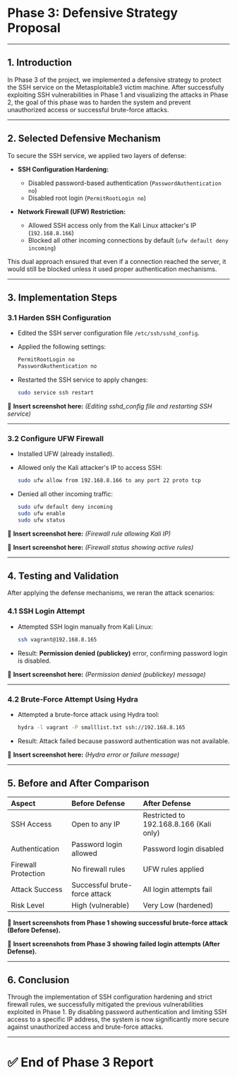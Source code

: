 
# Phase 3: Defensive Strategy Proposal

---

## 1. Introduction

In Phase 3 of the project, we implemented a defensive strategy to protect the SSH service on the Metasploitable3 victim machine. After successfully exploiting SSH vulnerabilities in Phase 1 and visualizing the attacks in Phase 2, the goal of this phase was to harden the system and prevent unauthorized access or successful brute-force attacks.

---

## 2. Selected Defensive Mechanism

To secure the SSH service, we applied two layers of defense:

- **SSH Configuration Hardening:**
  - Disabled password-based authentication (`PasswordAuthentication no`)
  - Disabled root login (`PermitRootLogin no`)

- **Network Firewall (UFW) Restriction:**
  - Allowed SSH access only from the Kali Linux attacker's IP (`192.168.8.166`)
  - Blocked all other incoming connections by default (`ufw default deny incoming`)

This dual approach ensured that even if a connection reached the server, it would still be blocked unless it used proper authentication mechanisms.

---

## 3. Implementation Steps

### 3.1 Harden SSH Configuration

- Edited the SSH server configuration file `/etc/ssh/sshd_config`.
- Applied the following settings:

  ```bash
  PermitRootLogin no
  PasswordAuthentication no
  ```

- Restarted the SSH service to apply changes:

  ```bash
  sudo service ssh restart
  ```

📸 **Insert screenshot here:** *(Editing sshd_config file and restarting SSH service)*

---

### 3.2 Configure UFW Firewall

- Installed UFW (already installed).
- Allowed only the Kali attacker's IP to access SSH:

  ```bash
  sudo ufw allow from 192.168.8.166 to any port 22 proto tcp
  ```

- Denied all other incoming traffic:

  ```bash
  sudo ufw default deny incoming
  sudo ufw enable
  sudo ufw status
  ```

📸 **Insert screenshot here:** *(Firewall rule allowing Kali IP)*

📸 **Insert screenshot here:** *(Firewall status showing active rules)*

---

## 4. Testing and Validation

After applying the defense mechanisms, we reran the attack scenarios:

### 4.1 SSH Login Attempt

- Attempted SSH login manually from Kali Linux:
  
  ```bash
  ssh vagrant@192.168.8.165
  ```

- Result: **Permission denied (publickey)** error, confirming password login is disabled.

📸 **Insert screenshot here:** *(Permission denied (publickey) message)*

---

### 4.2 Brute-Force Attempt Using Hydra

- Attempted a brute-force attack using Hydra tool:

  ```bash
  hydra -l vagrant -P smalllist.txt ssh://192.168.8.165
  ```

- Result: Attack failed because password authentication was not available.

📸 **Insert screenshot here:** *(Hydra error or failure message)*

---

## 5. Before and After Comparison

| Aspect | Before Defense | After Defense |
|:---|:---|:---|
| SSH Access | Open to any IP | Restricted to 192.168.8.166 (Kali only) |
| Authentication | Password login allowed | Password login disabled |
| Firewall Protection | No firewall rules | UFW rules applied |
| Attack Success | Successful brute-force attack | All login attempts fail |
| Risk Level | High (vulnerable) | Very Low (hardened) |

📸 **Insert screenshots from Phase 1 showing successful brute-force attack (Before Defense).**

📸 **Insert screenshots from Phase 3 showing failed login attempts (After Defense).**

---

## 6. Conclusion

Through the implementation of SSH configuration hardening and strict firewall rules, we successfully mitigated the previous vulnerabilities exploited in Phase 1. By disabling password authentication and limiting SSH access to a specific IP address, the system is now significantly more secure against unauthorized access and brute-force attacks.

---

# ✅ End of Phase 3 Report
